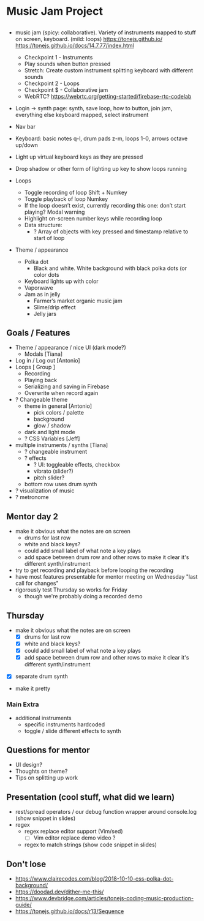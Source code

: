 # Music Jam Project

##
- music jam (spicy: collaborative). Variety of instruments mapped to stuff on screen, keyboard. (mild: loops) https://tonejs.github.io/ https://tonejs.github.io/docs/14.7.77/index.html
  - Checkpoint 1 - Instruments
  - Play sounds when button pressed
  - Stretch: Create custom instrument splitting keyboard with different sounds
  - Checkpoint 2 - Loops
  - Checkpoint $ - Collaborative jam
  - WebRTC? https://webrtc.org/getting-started/firebase-rtc-codelab 

- Login -> synth page: synth, save loop, how to button, join jam, everything else keyboard mapped, select instrument
- Nav bar

- Keyboard: basic notes q-l, drum pads z-m, loops 1-0, arrows octave up/down
- Light up virtual keyboard keys as they are pressed
- Drop shadow or other form of lighting up key to show loops running
- Loops
  - Toggle recording of loop Shift + Numkey
  - Toggle playback of loop Numkey
  - If the loop doesn’t exist, currently recording this one: don’t start playing? Modal warning
  - Highlight on-screen number keys while recording loop
  - Data structure:
    - ? Array of objects with key pressed and timestamp relative to start of loop
- Theme / appearance
  - Polka dot
    - Black and white. White background with black polka dots (or color dots
  - Keyboard lights up with color
  - Vaporwave
  - Jam as in jelly
    - Farmer’s market organic music jam
    - Slime/drip effect
    - Jelly jars

## Goals / Features
- Theme / appearance / nice UI (dark mode?)
  - Modals [Tiana]
- Log in / Log out [Antonio]
- Loops [ Group ]
  - Recording
  - Playing back
  - Serializing and saving in Firebase
  - Overwrite when record again
- ? Changeable theme
  - theme in general [Antonio]
    - pick colors / palette
    - background
    - glow / shadow
  - dark and light mode
  - ? CSS Variables [Jeff]
- multiple instruments / synths [Tiana]
  - ? changeable instrument
  - ? effects
    - ? UI: toggleable effects, checkbox
    - vibrato (slider?)
    - pitch slider?
  - bottom row uses drum synth
- ? visualization of music
- ? metronome

## Mentor day 2
- make it obvious what the notes are on screen
  - drums for last row
  - white and black keys?
  - could add small label of what note a key plays
  - add space between drum row and other rows to make it clear it's different synth/instrument
- try to get recording and playback before looping the recording
- have most features presentable for mentor meeting on Wednesday "last call for changes"
- rigorously test Thursday so works for Friday
  - though we're probably doing a recorded demo

## Thursday
- make it obvious what the notes are on screen
  - [X] drums for last row
  - [X] white and black keys?
  - [X] could add small label of what note a key plays
  - [X] add space between drum row and other rows to make it clear it's different synth/instrument
- [X] separate drum synth
- make it pretty

### Main Extra
- additional instruments
  - specific instruments hardcoded
  - toggle / slide different effects to synth

## Questions for mentor
- UI design?
- Thoughts on theme?
- Tips on splitting up work

## Presentation (cool stuff, what did we learn)
- rest/spread operators / our debug function wrapper around console.log (show snippet in slides)
- regex
  - regex replace editor support (Vim/sed)
    - [ ] Vim editor replace demo video ?
  - regex to match strings (show code snippet in slides)

## Don't lose
- https://www.clairecodes.com/blog/2018-10-10-css-polka-dot-background/
- https://doodad.dev/dither-me-this/
- https://www.devbridge.com/articles/tonejs-coding-music-production-guide/
- https://tonejs.github.io/docs/r13/Sequence 